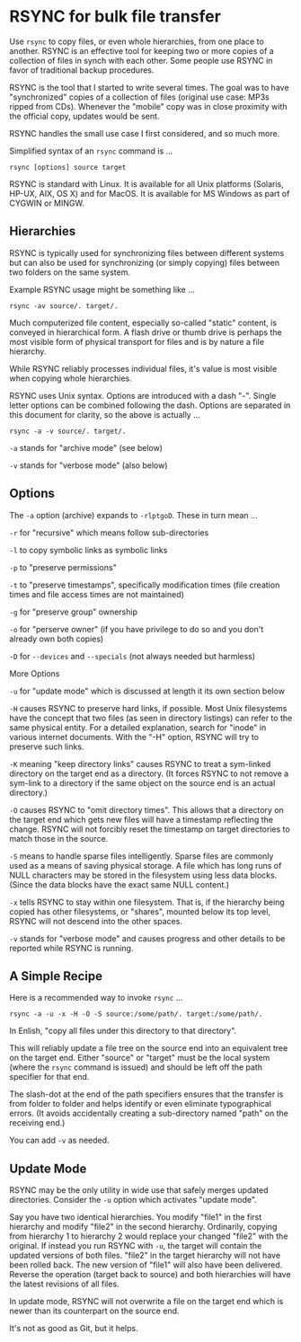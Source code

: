 # RSYNC for bulk file transfer

Use `rsync` to copy files, or even whole hierarchies, from one place
to another. RSYNC is an effective tool for keeping two or more copies
of a collection of files in synch with each other. Some people use RSYNC
in favor of traditional backup procedures. 

RSYNC is the tool that I started to write several times.
The goal was to have "synchronized" copies of a collection of files
(original use case: MP3s ripped from CDs). Whenever the "mobile" copy
was in close proximity with the official copy, updates would be sent.

RSYNC handles the small use case I first considered, and so much more.

Simplified syntax of an `rsync` command is ...

    rsync [options] source target

RSYNC is standard with Linux.
It is available for all Unix platforms (Solaris, HP-UX, AIX, OS X) and
for MacOS. It is available for MS Windows as part of CYGWIN or MINGW.

## Hierarchies

RSYNC is typically used for synchronizing files between different systems
but can also be used for synchronizing (or simply copying) files between
two folders on the same system. 

Example RSYNC usage might be something like ... 

    rsync -av source/. target/.

Much computerized file content, especially so-called "static" content,
is conveyed in hierarchical form. A flash drive or thumb drive
is perhaps the most visible form of physical transport for files
and is by nature a file hierarchy.

While RSYNC reliably processes individual files,
it's value is most visible when copying whole hierarchies.

RSYNC uses Unix syntax. Options are introduced with a dash "-".
Single letter options can be combined following the dash. Options are
separated in this document for clarity, so the above is actually ... 

    rsync -a -v source/. target/.

`-a` stands for "archive mode" (see below)

`-v` stands for "verbose mode" (also below)


## Options

The `-a` option (archive) expands to `-rlptgoD`. These in turn mean ...

`-r` for "recursive" which means follow sub-directories

`-l` to copy symbolic links as symbolic links

`-p` to "preserve permissions"

`-t` to "preserve timestamps", specifically modification times
(file creation times and file access times are not maintained)

`-g` for "preserve group" ownership

`-o` for "perserve owner" (if you have privilege to do so
and you don't already own both copies)

`-D` for `--devices` and `--specials` (not always needed but harmless)


More Options


`-u` for "update mode" which is discussed at length it its own section below

`-H` causes RSYNC to preserve hard links, if possible.
Most Unix filesystems have the concept that two files (as seen in
directory listings) can refer to the same physical entity. For a detailed
explanation, search for "inode" in various internet documents.
With the "-H" option, RSYNC will try to preserve such links.

`-K` meaning "keep directory links" causes RSYNC to treat a sym-linked
directory on the target end as a directory. (It forces RSYNC to not
remove a sym-link to a directory if the same object on the source end
is an actual directory.)

`-O` causes RSYNC to "omit directory times".
This allows that a directory on the target end which gets new files
will have a timestamp reflecting the change. RSYNC will not forcibly
reset the timestamp on target directories to match those in the source.

`-S` means to handle sparse files intelligently.
Sparse files are commonly used as a means of saving physical storage.
A file which has long runs of NULL characters may be stored in the
filesystem using less data blocks. (Since the data blocks have the
exact same NULL content.)

`-x` tells RSYNC to stay within one filesystem.
That is, if the hierarchy being copied has other filesystems,
or "shares", mounted below its top level, RSYNC will not descend
into the other spaces.

`-v` stands for "verbose mode" and causes progress and other details
to be reported while RSYNC is running.

## A Simple Recipe

Here is a recommended way to invoke `rsync` ...

    rsync -a -u -x -H -O -S source:/some/path/. target:/some/path/.

In Enlish, "copy all files under this directory to that directory".

This will reliably update a file tree on the source end into an
equivalent tree on the target end. Either "source" or "target" must be
the local system (where the `rsync` command is issued) and should be
left off the path specifier for that end.

The slash-dot at the end of the path specifiers ensures that the
transfer is from folder to folder and helps identify or even eliminate
typographical errors. (It avoids accidentally creating a sub-directory
named "path" on the receiving end.)

You can add `-v` as needed.

## Update Mode

RSYNC may be the only utility in wide use that safely merges updated
directories. Consider the `-u` option which activates "update mode".

Say you have two identical hierarchies. You modify "file1" in the first
hierarchy and modify "file2" in the second hierarchy. Ordinarily, copying
from hierarchy 1 to hierarchy 2 would replace your changed "file2" with
the original. If instead you run RSYNC with `-u`, the target will contain
the updated versions of both files. "file2" in the target hierarchy will
not have been rolled back. The new version of "file1" will also have been
delivered. Reverse the operation (target back to source) and both
hierarchies will have the latest revisions of all files.

In update mode, RSYNC will not overwrite a file on the target end
which is newer than its counterpart on the source end.

It's not as good as Git, but it helps.


